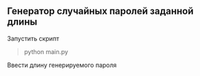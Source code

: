 ## Генератор случайных паролей заданной длины

Запустить скрипт

> python main.py

Ввести длину генерируемого пароля